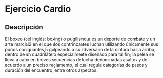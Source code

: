 # Ejercicio Cardio

## Descripción
El boxeo (del inglés: boxing) o pugilismo,a​ es un deporte de combate y un arte marcial2​ en el que dos contrincantes luchan utilizando únicamente sus puños con guantes,5​ golpeando a su adversario de la cintura hacia arriba, dentro de un cuadrilátero especialmente diseñado para tal fin; la pelea se lleva a cabo en breves secuencias de lucha denominadas asaltos y de acuerdo a un preciso reglamento, el cual regula categorías de pesos y duración del encuentro, entre otros aspectos.